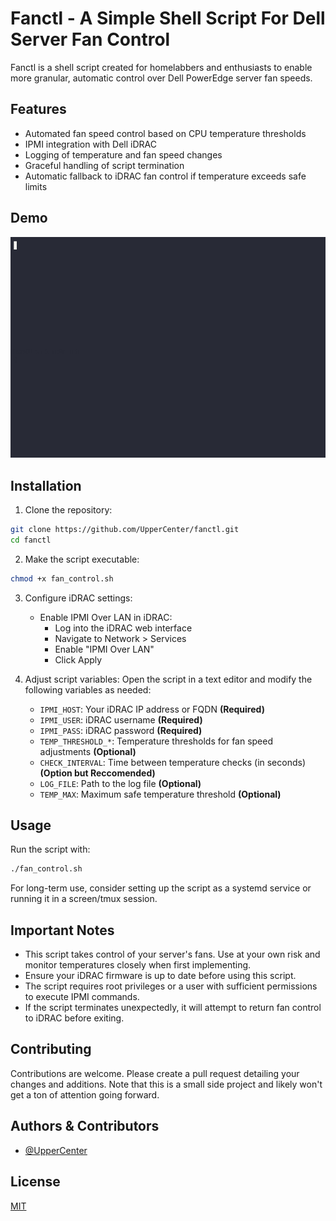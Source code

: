 # Fanctl - A Simple Shell Script For Dell Server Fan Control

Fanctl is a shell script created for homelabbers and enthusiasts to enable more granular, automatic control over Dell PowerEdge server fan speeds.

## Features

- Automated fan speed control based on CPU temperature thresholds
- IPMI integration with Dell iDRAC
- Logging of temperature and fan speed changes
- Graceful handling of script termination
- Automatic fallback to iDRAC fan control if temperature exceeds safe limits

## Demo

![Demo](./demo.gif)

## Installation

1. Clone the repository:

```bash
git clone https://github.com/UpperCenter/fanctl.git
cd fanctl
```

2. Make the script executable:

```bash
chmod +x fan_control.sh
```

3. Configure iDRAC settings:

   - Enable IPMI Over LAN in iDRAC:
     - Log into the iDRAC web interface
     - Navigate to Network > Services
     - Enable "IPMI Over LAN"
     - Click Apply

4. Adjust script variables:
   Open the script in a text editor and modify the following variables as needed:
   - `IPMI_HOST`: Your iDRAC IP address or FQDN **(Required)**
   - `IPMI_USER`: iDRAC username **(Required)**
   - `IPMI_PASS`: iDRAC password **(Required)**
   - `TEMP_THRESHOLD_*`: Temperature thresholds for fan speed adjustments **(Optional)**
   - `CHECK_INTERVAL`: Time between temperature checks (in seconds) **(Option but Reccomended)**
   - `LOG_FILE`: Path to the log file **(Optional)**
   - `TEMP_MAX`: Maximum safe temperature threshold **(Optional)**

## Usage

Run the script with:

```bash
./fan_control.sh
```

For long-term use, consider setting up the script as a systemd service or running it in a screen/tmux session.

## Important Notes

- This script takes control of your server's fans. Use at your own risk and monitor temperatures closely when first implementing.
- Ensure your iDRAC firmware is up to date before using this script.
- The script requires root privileges or a user with sufficient permissions to execute IPMI commands.
- If the script terminates unexpectedly, it will attempt to return fan control to iDRAC before exiting.

## Contributing

Contributions are welcome. Please create a pull request detailing your changes and additions. Note that this is a small side project and likely won't get a ton of attention going forward.

## Authors & Contributors

- [@UpperCenter](https://www.github.com/UpperCenter)

## License

[MIT](https://github.com/UpperCenter/fanctl/blob/main/LICENSE)
